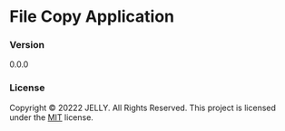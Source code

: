 # File Copy Application

### Version
0.0.0

### License

Copyright © 20222 JELLY. All Rights Reserved. 
This project is licensed under the [MIT](LICENSE.txt) license. 




